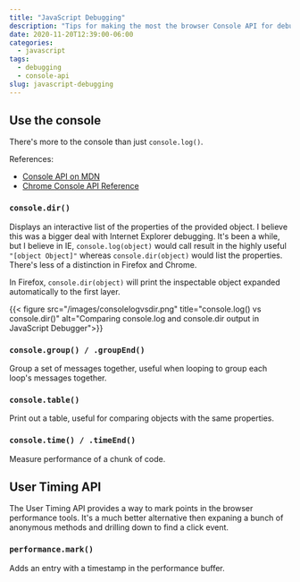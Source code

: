 ```yaml
---
title: "JavaScript Debugging"
description: "Tips for making the most the browser Console API for debugging JavaScript"
date: 2020-11-20T12:39:00-06:00
categories:
  - javascript
tags:
  - debugging
  - console-api
slug: javascript-debugging
---
```


## Use the console

There's more to the console than just `console.log()`.

References:

- [Console API on MDN](https://developer.mozilla.org/en-US/docs/Web/API/Console)
- [Chrome Console API Reference](https://developers.google.com/web/tools/chrome-devtools/console/api)

### `console.dir()`

Displays an interactive list of the properties of the provided object. I believe this was a bigger deal with Internet Explorer debugging. It's been a while, but I believe in IE, `console.log(object)` would call result in the highly useful `"[object Object]"` whereas `console.dir(object)` would list the properties. There's less of a distinction in Firefox and Chrome.

In Firefox, `console.dir(object)` will print the inspectable object expanded automatically to the first layer.

{{< figure src="/images/consolelogvsdir.png" title="console.log() vs console.dir()" alt="Comparing console.log and console.dir output in JavaScript Debugger">}}

### `console.group() / .groupEnd()`

Group a set of messages together, useful when looping to group each loop's messages together.

### `console.table()`

Print out a table, useful for comparing objects with the same properties.

### `console.time() / .timeEnd()`

Measure performance of a chunk of code.

## User Timing API

The User Timing API provides a way to mark points in the browser performance tools. It's a much better alternative then expaning a bunch of anonymous methods and drilling down to find a click event.

### `performance.mark()`

Adds an entry with a timestamp in the performance buffer.
